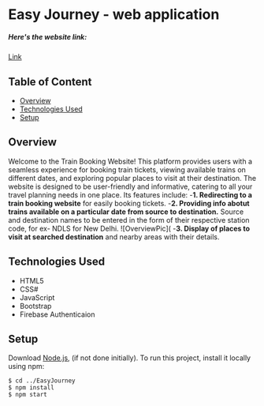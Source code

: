# Easy Journey - web application
##### Here's the website link:
[Link](https://sakshi04agrawal.github.io/EasyJourney/)

## Table of Content
* [Overview](#overview)
* [Technologies Used](#technologies-used)
* [Setup](#setup)

## Overview
Welcome to the Train Booking Website! This platform provides users with a seamless experience for booking train tickets, viewing available trains on different dates, and exploring popular places to visit at their destination. The website is designed to be user-friendly and informative, catering to all your travel planning needs in one place.
Its features include:
-**1. Redirecting to a train booking website** for easily booking tickets.
-**2. Providing info abotut trains available on a particular date from source to destination.**
  Source and destination names to be entered in the form of their respective station code, for ex- NDLS for New Delhi.
  ![OverviewPic](
-**3. Display of places to visit at searched destination** and nearby areas with their details.

## Technologies Used
* HTML5
* CSS#
* JavaScript
* Bootstrap
* Firebase Authenticaion

## Setup
Download [Node.js](https://nodejs.org/en/download/), (if not done initially).
To run this project, install it locally using npm:

```
$ cd ../EasyJourney
$ npm install
$ npm start
```
